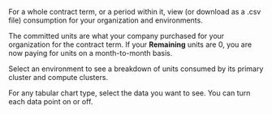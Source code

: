 
For a whole contract term, or a period within it, view (or download as a .csv file) consumption for your organization and environments.

The committed units are what your company purchased for your organization for the contract term. If your **Remaining** units are 0, you are now paying for units on a month-to-month basis.

Select an environment to see a breakdown of units consumed by its primary cluster and compute clusters.

For any tabular chart type, select the data you want to see. You can turn each data point on or off.

